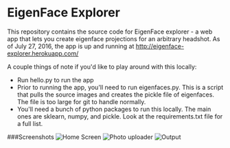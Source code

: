 EigenFace Explorer
======

This repository contains the source code for EigenFace explorer - a web app that lets you create eigenface projections for an arbitrary headshot. As of July 27, 2016, the app is up and running at http://eigenface-explorer.herokuapp.com/

A couple things of note if you'd like to play around with this locally:
- Run hello.py to run the app
- Prior to running the app, you'll need to run eigenfaces.py. This is a script that pulls the source images and creates the pickle file of eigenfaces. The file is too large for git to handle normally.
- You'll need a bunch of python packages to run this locally. The main ones are sklearn, numpy, and pickle. Look at the requirements.txt file for a full list.

###Screenshots
![Home Screen](http://i.imgur.com/WSwOHMx.png "Home Screen")
![Photo uploader](http://i.imgur.com/f2BtnlG.png "Photo uploader")
![Output](http://i.imgur.com/XdSptM7.png "Output")

